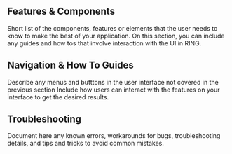 
## Features & Components

Short list of the components, features or elements that the user needs to know to make the best of your application. On this section, you can include any guides and how tos that involve interaction with the UI in RING.


## Navigation & How To Guides
Describe any menus and butttons in the user interface not covered in the previous section
Include how users can interact with the features on your interface to get the desired results.

## Troubleshooting

Document here any known errors, workarounds for bugs, troubleshooting details, and tips and tricks to avoid common mistakes.
